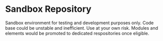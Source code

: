 # __Sandbox Repository__ 

Sandbox environment for testing and development purposes only. Code base could be unstable and inefficient. Use at your own risk. Modules and elements would be promoted to dedicated respositories once eligible.